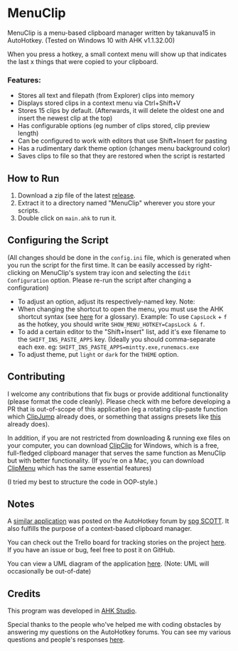 # MenuClip
MenuClip is a menu-based clipboard manager written by takanuva15 in AutoHotkey. (Tested on Windows 10 with AHK v1.1.32.00)

When you press a hotkey, a small context menu will show up that indicates the last x things that were copied to your clipboard. 

### Features:
- Stores all text and filepath (from Explorer) clips into memory
- Displays stored clips in a context menu via Ctrl+Shift+V
- Stores 15 clips by default. (Afterwards, it will delete the oldest one and insert the newest clip at the top)
- Has configurable options (eg number of clips stored, clip preview length)
- Can be configured to work with editors that use Shift+Insert for pasting
- Has a rudimentary dark theme option (changes menu background color)
- Saves clips to file so that they are restored when the script is restarted

## How to Run

1. Download a zip file of the latest [release](https://github.com/takanuva15/MenuClip/releases).
1. Extract it to a directory named "MenuClip" wherever you store your scripts.
1. Double click on `main.ahk` to run it.

## Configuring the Script
(All changes should be done in the `config.ini` file, which is generated when you run the script for the first time. It can be easily accessed by right-clicking on MenuClip's system tray icon and selecting the `Edit Configuration` option. Please re-run the script after changing a configuration)
- To adjust an option, adjust its respectively-named key.
Note:
- When changing the shortcut to open the menu, you must use the AHK shortcut syntax (see [here](https://www.autohotkey.com/docs/Hotkeys.htm#Symbols) for a glossary). Example: To use `CapsLock` + `f` as the hotkey, you should write `SHOW_MENU_HOTKEY=CapsLock & f`.
- To add a certain editor to the "Shift+Insert" list, add it's exe filename to the `SHIFT_INS_PASTE_APPS` key. (Ideally you should comma-separate each exe. eg: `SHIFT_INS_PASTE_APPS=mintty.exe,runemacs.exe`
- To adjust theme, put `light` or `dark` for the `THEME` option.

## Contributing
I welcome any contributions that fix bugs or provide additional functionality (please format the code cleanly). Please check with me before developing a PR that is out-of-scope of this application (eg a rotating clip-paste function which [ClipJump](https://github.com/aviaryan/Clipjump) already does, or something that assigns presets like [this](https://www.autohotkey.com/boards/viewtopic.php?t=65004) already does). 

In addition, if you are not restricted from downloading & running exe files on your computer, you can download [ClipClip](https://clipclip.com/) for Windows, which is a free, full-fledged clipboard manager that serves the same function as MenuClip but with better functionality. (If you're on a Mac, you can download [ClipMenu](http://www.clipmenu.com/) which has the same essential features)

(I tried my best to structure the code in OOP-style.)

## Notes
A [similar application](https://autohotkey.com/board/topic/69834-probably-yet-another-clipboard-manager/) was posted on the AutoHotkey forum by [spg SCOTT](https://www.autohotkey.com/boards/memberlist.php?mode=viewprofile&u=66846). It also fulfills the purpose of a context-based clipboard manager. 

You can check out the Trello board for tracking stories on the project [here](https://trello.com/b/wD95pQRR/menuclip-kanban-board). If you have an issue or bug, feel free to post it on GitHub.

You can view a UML diagram of the application [here](https://www.lucidchart.com/documents/view/8b32b807-f1e5-4cb6-afa5-1380075d861b). (Note: UML will occasionally be out-of-date)

## Credits
This program was developed in [AHK Studio](https://www.autohotkey.com/boards/viewtopic.php?t=300).

Special thanks to the people who've helped me with coding obstacles by answering my questions on the AutoHotkey forums. You can see my various questions and people's responses [here](https://www.autohotkey.com/boards/search.php?author_id=117081&sr=posts).